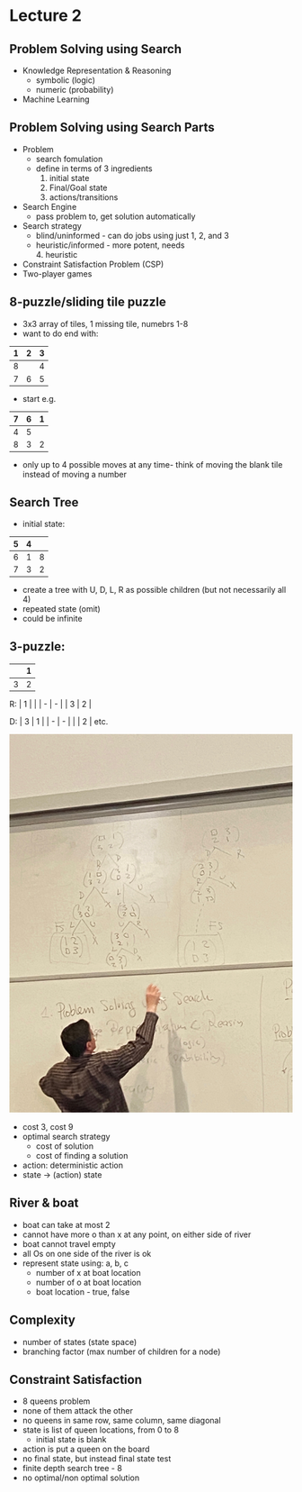 # Lecture 2

## Problem Solving using Search
- Knowledge Representation & Reasoning
  - symbolic (logic)
  - numeric (probability)
- Machine Learning

## Problem Solving using Search Parts
- Problem
  - search fomulation
  - define in terms of 3 ingredients
    1. initial state
    2. Final/Goal state
    3. actions/transitions
- Search Engine
  - pass problem to, get solution automatically
- Search strategy
  - blind/uninformed - can do jobs using just 1, 2, and 3
  - heuristic/informed - more potent, needs \
    4. heuristic
- Constraint Satisfaction Problem (CSP)
- Two-player games

## 8-puzzle/sliding tile puzzle
- 3x3 array of tiles, 1 missing tile, numebrs 1-8
- want to do end with:

| 1 | 2 | 3 |
| - | - | - |
| 8 |   | 4 |
| 7 | 6 | 5 | 

- start e.g.

| 7 | 6 | 1 |
| - | - | - |
| 4 | 5 |   |
| 8 | 3 | 2 | 

- only up to 4 possible moves at any time- think of moving the blank tile instead of moving a number

## Search Tree
- initial state:

| 5 | 4 |   |
| - | - | - |
| 6 | 1 | 8 |
| 7 | 3 | 2 | 

- create a tree with U, D, L, R as possible children (but not necessarily all 4)
- repeated state (omit)
- could be infinite

## 3-puzzle:
|   | 1 | 
| - | - |
| 3 | 2 |

R:
| 1 |   | 
| - | - |
| 3 | 2 |

D: 
| 3 | 1 | 
| - | - |
|   | 2 |
etc.

<img src="images/IMG_3174.jpeg">

- cost 3, cost 9
- optimal search strategy
  - cost of solution
  - cost of finding a solution
- action: deterministic action
- state -> (action) state

## River & boat
- boat can take at most 2
- cannot have more o than x at any point, on either side of river
- boat cannot travel empty
- all Os on one side of the river is ok
- represent state using: a, b, c
  - number of x at boat location
  - number of o at boat location
  - boat location - true, false

## Complexity
- number of states (state space)
- branching factor (max number of children for a node)

## Constraint Satisfaction
- 8 queens problem
- none of them attack the other
- no queens in same row, same column, same diagonal
- state is list of queen locations, from 0 to 8
  - initial state is blank
- action is put a queen on the board
- no final state, but instead final state test
- finite depth search tree - 8
- no optimal/non optimal solution